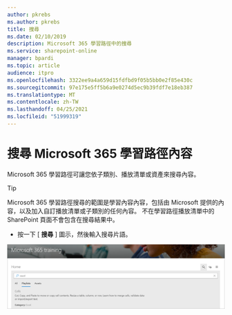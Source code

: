 ```yaml
---
author: pkrebs
ms.author: pkrebs
title: 搜尋
ms.date: 02/10/2019
description: Microsoft 365 學習路徑中的搜尋
ms.service: sharepoint-online
manager: bpardi
ms.topic: article
audience: itpro
ms.openlocfilehash: 3322ee9a4a659d15fdfbd9f05b5bb0e2f85e430c
ms.sourcegitcommit: 97e175e5ff5b6a9e0274d5ec9b39fdf7e18eb387
ms.translationtype: MT
ms.contentlocale: zh-TW
ms.lasthandoff: 04/25/2021
ms.locfileid: "51999319"
---
```

# <a name="search-for-microsoft-365-learning-pathways-content"></a>搜尋 Microsoft 365 學習路徑內容

Microsoft 365 學習路徑可讓您依子類別、播放清單或資產來搜尋內容。 

> [!TIP]
> Microsoft 365 學習路徑搜尋的範圍是學習內容內容，包括由 Microsoft 提供的內容，以及加入自訂播放清單或子類別的任何內容。 不在學習路徑播放清單中的 SharePoint 頁面不會包含在搜尋結果中。     

- 按一下 [ **搜尋** ] 圖示，然後輸入搜尋片語。 

![搜尋網頁。](media/cg-search.png)

